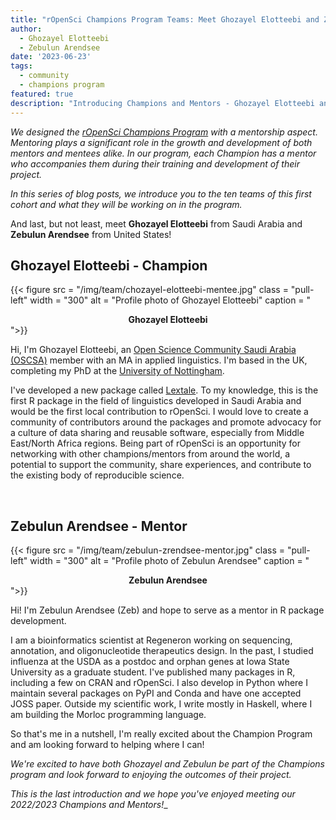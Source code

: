 ```yaml
---
title: "rOpenSci Champions Program Teams: Meet Ghozayel Elotteebi and Zebulun Arendsee"
author:
  - Ghozayel Elotteebi
  - Zebulun Arendsee
date: '2023-06-23'
tags:
  - community
  - champions program
featured: true
description: "Introducing Champions and Mentors - Ghozayel Elotteebi and Zebulun Arendsee"
---
```


*We designed the [rOpenSci Champions Program](/champions/) with a mentorship aspect. Mentoring plays a significant role in the growth and development of both mentors and mentees alike. In our program, each Champion has a mentor who accompanies them during their training and development of their project.*

*In this series of blog posts, we introduce you to the ten teams of this first cohort and what they will be working on in the program.*

And last, but not least, meet **Ghozayel Elotteebi** from Saudi Arabia and **Zebulun Arendsee** from United States!


## Ghozayel Elotteebi - Champion

{{< figure src = "/img/team/chozayel-elotteebi-mentee.jpg" class = "pull-left" width = "300" alt = "Profile photo of Ghozayel Elotteebi" caption = "<center><strong>Ghozayel Elotteebi</strong></center>">}}

Hi, I'm Ghozayel Elotteebi, an [Open Science Community Saudi Arabia (OSCSA)](https://osc-ksa.com/) member with an MA in applied linguistics. I'm based in the UK, completing my PhD at the [University of Nottingham](https://www.nottingham.ac.uk/). 

I've developed a new package called [Lextale](https://ghozayel.github.io/Lextale/). To my knowledge, this is the first R package in the field of linguistics developed in Saudi Arabia and would be the first local contribution to rOpenSci. I would love to create a community of contributors around the packages and promote advocacy for a culture of data sharing and reusable software, especially from Middle East/North Africa regions. Being part of rOpenSci is an opportunity for networking with other champions/mentors from around the world, a potential to support the community, share experiences, and contribute to the existing body of reproducible science.

</br>

## Zebulun Arendsee - Mentor

{{< figure src = "/img/team/zebulun-zrendsee-mentor.jpg" class = "pull-left" width = "300" alt = "Profile photo of Zebulun Arendsee" caption = "<center><strong>Zebulun Arendsee</strong></center>">}}

Hi! I'm Zebulun Arendsee (Zeb) and hope to serve as a mentor in R package development. 

I am a bioinformatics scientist at Regeneron working on sequencing, annotation, and oligonucleotide therapeutics design. In the past, I studied influenza at the USDA as a postdoc and orphan genes at Iowa State University as a graduate student. I've published many packages in R, including a few on CRAN and rOpenSci. I also develop in Python where I maintain several packages on PyPI and Conda and have one accepted JOSS paper. Outside my scientific work, I write mostly in Haskell, where I am building the Morloc programming language. 

So that's me in a nutshell, I'm really excited about the Champion Program and am looking forward to helping where I can!


_We're excited to have both Ghozayel and Zebulun be part of the Champions program and look forward to enjoying the outcomes of their project._

_This is the last introduction and we hope you've enjoyed meeting our 2022/2023 Champions and Mentors!__
